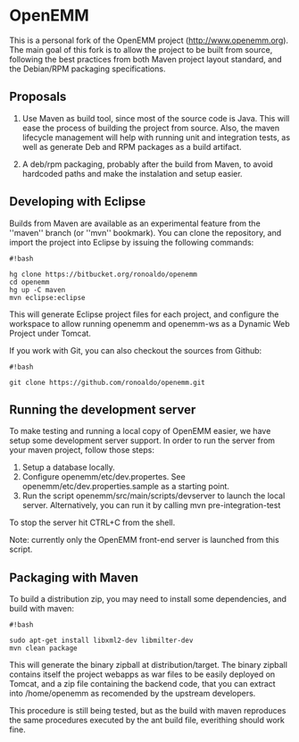 # OpenEMM

This is a personal fork of the OpenEMM project (http://www.openemm.org).
The main goal of this fork is to allow the project to be built from
source, following the best practices from both Maven project layout
standard, and the Debian/RPM packaging specifications.

## Proposals

1. Use Maven as build tool, since most of the source code is Java.
   This will ease the process of building the project from source.
   Also, the maven lifecycle management will help with running unit
   and integration tests, as well as generate Deb and RPM packages
   as a build artifact.

2. A deb/rpm packaging, probably after the build from Maven, to
   avoid hardcoded paths and make the instalation and setup easier.

## Developing with Eclipse

Builds from Maven are available as an experimental feature from the
''maven'' branch (or ''mvn'' bookmark). You can clone the repository,
and import the project into Eclipse by issuing the following commands:


```
#!bash

hg clone https://bitbucket.org/ronoaldo/openemm
cd openemm
hg up -C maven
mvn eclipse:eclipse
```

This will generate Eclipse project files for each project, and configure
the workspace to allow running  openemm and openemm-ws as a Dynamic Web
Project under Tomcat.

If you work with Git, you can also checkout the sources from Github:

```
#!bash

git clone https://github.com/ronoaldo/openemm.git
```

## Running the development server

To make testing and running a local copy of OpenEMM easier, we have setup
some development server support. In order to run the server from your 
maven project, follow those steps:

1. Setup a database locally.
2. Configure openemm/etc/dev.propertes. See openemm/etc/dev.properties.sample
   as a starting point.
3. Run the script openemm/src/main/scripts/devserver to launch the local
   server. Alternatively, you can run it by calling mvn pre-integration-test

To stop the server hit CTRL+C from the shell.

Note: currently only the OpenEMM front-end server is launched from this
script.

## Packaging with Maven

To build a distribution zip, you may need to install some dependencies,
and build with maven:

```
#!bash

sudo apt-get install libxml2-dev libmilter-dev
mvn clean package
```

This will generate the binary zipball at distribution/target. The binary
zipball contains itself the project webapps as war files to be easily
deployed on Tomcat, and a zip file containing the backend code, that you
can extract into /home/openemm as recomended by the upstream developers.

This procedure is still being tested, but as the build with maven reproduces
the same procedures executed by the ant build file, everithing should
work fine.

